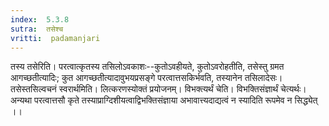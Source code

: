 ```yaml
---
index:  5.3.8
sutra:  तसेश्च
vritti:  padamanjari
---
```


तस्य तसेरिति। परत्वात्कृतस्य तसिलोऽवकाशः--कुतोऽवहीयते, कुतोऽवरोहतीति, तसेस्तु ग्रमत आगच्छतीत्यादिः; कुत आगच्छतीत्यादावुभयप्रसङ्गे परत्वात्तसकिर्भवति, तस्यानेन तसिलादेसः। तसेस्तसिल्वचनं स्वरार्थमिति। लित्करणस्योक्तं प्रयोजनम्। विभक्त्यर्थं चेति। विभक्तिसंज्ञार्थं चेत्यर्थः। अन्यथा परत्वात्तसौ कृते तस्याप्राग्दिशीयत्वाद्विभक्तिसंज्ञाया अभावात्त्यदाद्यत्वं न स्यादिति रूपमेव न सिद्ध्येत् ।।

